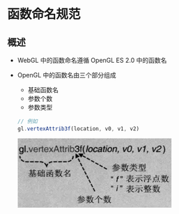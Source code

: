 # 函数命名规范

## 概述

+ WebGL 中的函数命名遵循 OpenGL ES 2.0 中的函数名
+ OpenGL 中的函数名由三个部分组成

  + 基础函数名
  + 参数个数
  + 参数类型

  ```js
  // 例如
  gl.vertexAttrib3f(location, v0, v1, v2)
  ```

  ![alt text](images/函数命名规范.png)

